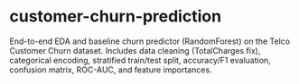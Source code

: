 # customer-churn-prediction
End-to-end EDA and baseline churn predictor (RandomForest) on the Telco Customer Churn dataset.  Includes data cleaning (TotalCharges fix), categorical encoding, stratified train/test split,  accuracy/F1 evaluation, confusion matrix, ROC-AUC, and feature importances.
